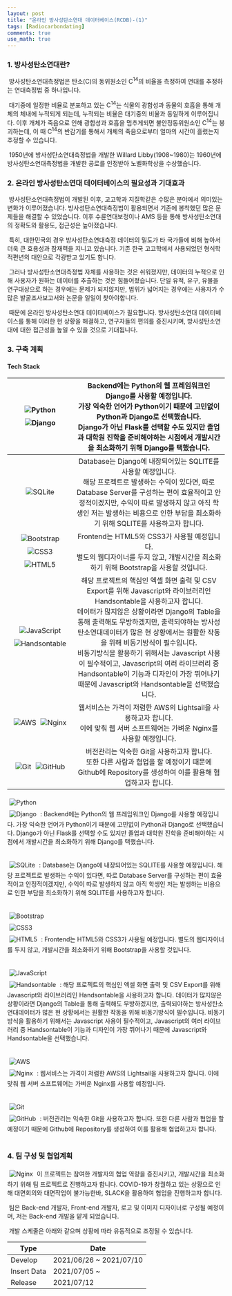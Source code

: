 ```yaml
---
layout: post
title: "온라인 방사성탄소연대 데이터베이스(RCDB)-(1)"
tags: [Radiocarbondating]
comments: true
use_math: true
---
```


### 1. 방사성탄소연대란?
​	방사성탄소연대측정법은 탄소(C)의 동위원소인 C<sup>14</sup>의 비율을 측정하여 연대를 추정하는 연대측정법 중 하나입니다.

​	대기중에 일정한 비율로 분포하고 있는 C<sup>14</sup>는 식물의 광합성과 동물의 호흡을 통해 개체의 체내에 누적되게 되는데, 누적되는 비율은 대기중의 비율과 동일하게 이루어집니다. 이후 개체가 죽음으로 인해 광합성과 호흡을 멈추게되면 불안정동위원소인 C<sup>14</sup>는 붕괴하는데, 이 때 C<sup>14</sup>의 반감기를 통해서 개체의 죽음으로부터 얼마의 시간이 흘렀는지 추정할 수 있습니다.

​	1950년에 방사성탄소연대측정법을 개발한 Willard Libby(1908~1980)는 1960년에 방사성탄소연대측정법을 개발한 공로를 인정받아 노벨화학상을 수상했습니다.

### 2. 온라인 방사성탄소연대 데이터베이스의 필요성과 기대효과
​	방사성탄소연대측정법이 개발된 이후, 고고학과 지질학같은 수많은 분야에서 의미있는 변화가 이루어졌습니다. 방사성탄소연대측정법이 활용되면서 기존에 봉착했던 많은 문제들을 해결할 수 있었습니다. 이후 수륜연대보정이나 AMS 등을 통해 방사성탄소연대의 정확도와 활용도, 접근성은 높아졌습니다.

​	특히, 대한민국의 경우 방사성탄소연대측정 데이터의 밀도가 타 국가들에 비해 높아서 더욱 큰 효용성과 잠재력을 지니고 있습니다. 기존 한국 고고학에서 사용되었던 형식학적편년의 대안으로 각광받고 있기도 합니다.

​	그러나 방사성탄소연대측정법 자체를 사용하는 것은 쉬워졌지만, 데이터의 누적으로 인해 사용자가 원하는 데이터를 추출하는 것은 힘들어졌습니다. 단일 유적, 유구, 유물을 연구대상으로 하는 경우에는 문제가 되지않지만, 범위가 넓어지는 경우에는 사용자가 수많은 발굴조사보고서와 논문을 일일이 찾아야합니다. 

​	때문에 온라인 방사성탄소연대 데이터베이스가 필요합니다. 방사성탄소연대 데이터베이스를 통해 이러한 현 상황을 해결하고, 연구자들의 편의를 증진시키며, 방사성탄소연대에 대한 접근성을 높일 수 있을 것으로 기대됩니다.

### 3. 구축 계획
#### Tech Stack

| <img style="padding: 5px;" alt="Python" src="https://img.shields.io/badge/python-%2314354C.svg?style=for-the-badge&logo=python&logoColor=white"/><br><img style="padding: 5px;" alt="Django" src="https://img.shields.io/badge/django-%23092E20.svg?style=for-the-badge&logo=django&logoColor=white"/> | Backend에는 Python의 웹 프레임워크인 Django를 사용할 예정입니다.<br />가장 익숙한 언어가 Python이기 때문에 고민없이 Python과 Django로 선택했습니다.<br />Django가 아닌 Flask를 선택할 수도 있지만 졸업과 대학원 진학을 준비해야하는 시점에서 개발시간을 최소화하기 위해 Django를 택했습니다. |
| :----------------------------------------------------------: | :----------------------------------------------------------: |
| <img style="padding: 5px;" alt="SQLite" src ="https://img.shields.io/badge/sqlite-%2307405e.svg?style=for-the-badge&logo=sqlite&logoColor=white"/> | Database는 Django에 내장되어있는 SQLITE를 사용할 예정입니다.<br />해당 프로젝트로 발생하는 수익이 있다면, 따로 Database Server를 구성하는 편이 효율적이고 안정적이겠지만, 수익이 따로 발생하지 않고 아직 학생인 저는 발생하는 비용으로 인한 부담을 최소화하기 위해 SQLITE를 사용하고자 합니다. |
| <img style="padding: 5px;" alt="Bootstrap" src="https://img.shields.io/badge/bootstrap-%23563D7C.svg?style=for-the-badge&logo=bootstrap&logoColor=white"/><img style="padding: 5px;" alt="CSS3" src="https://img.shields.io/badge/css3-%231572B6.svg?style=for-the-badge&logo=css3&logoColor=white"/><img style="padding: 5px;" alt="HTML5" src="https://img.shields.io/badge/html5-%23E34F26.svg?style=for-the-badge&logo=html5&logoColor=white"/> | Frontend는 HTML5와 CSS3가 사용될 예정입니다.<br />별도의 웹디자이너를 두지 않고, 개발시간을 최소화하기 위해 Bootstrap을 사용할 것입니다. |
| <img style="padding: 5px;" alt="JavaScript" src="https://img.shields.io/badge/javascript-%23323330.svg?style=for-the-badge&logo=javascript&logoColor=%23F7DF1E"/><img style="padding: 5px;" alt="Handsontable" src="https://img.shields.io/badge/Handsontable-%2343853D.svg?style=for-the-badge&logo=node-dot-js&logoColor=white"/> | 해당 프로젝트의 핵심인 엑셀 화면 출력 및 CSV Export를 위해 Javascript와 라이브러리인 Handsontable을 사용하고자 합니다.<br />데이터가 많지않은 상황이라면 Django의 Table을 통해 출력해도 무방하겠지만, 출력되야하는 방사성탄소연대데이터가 많은 현 상황에서는 원활한 작동을 위해 비동기방식이 필수입니다.<br />비동기방식을 활용하기 위해서는 Javascript 사용이 필수적이고, Javascript의 여러 라이브러리 중 Handsontable이 기능과 디자인이 가장 뛰어나기 때문에 Javascript와 Handsontable을 선택했습니다. |
| <img style="padding: 5px;" alt="AWS" src="https://img.shields.io/badge/AWS-%23FF9900.svg?style=for-the-badge&logo=amazon-aws&logoColor=white"/><img style="padding: 5px;" alt="Nginx" src="https://img.shields.io/badge/nginx-%23009639.svg?style=for-the-badge&logo=nginx&logoColor=white"/> | 웹서비스는 가격이 저렴한 AWS의 Lightsail을 사용하고자 합니다.<br />이에 맞춰 웹 서버 소프트웨어는 가벼운 Nginx를 사용할 예정입니다. |
| <img style="padding: 5px;" alt="Git" src="https://img.shields.io/badge/git-%23F05033.svg?style=for-the-badge&logo=git&logoColor=white"/><img style="padding: 5px;" alt="GitHub" src="https://img.shields.io/badge/github-%23121011.svg?style=for-the-badge&logo=github&logoColor=white"/> | 버전관리는 익숙한 Git을 사용하고자 합니다.<br />또한 다른 사람과 협업을 할 예정이기 때문에 Github에 Repository를 생성하여 이를 활용해 협업하고자 합니다. |

<img style="padding: 5px;" alt="Python" src="https://img.shields.io/badge/python-%2314354C.svg?style=for-the-badge&logo=python&logoColor=white"/> <br><img style="padding: 5px;" alt="Django" src="https://img.shields.io/badge/django-%23092E20.svg?style=for-the-badge&logo=django&logoColor=white"/>
: Backend에는 Python의 웹 프레임워크인 Django를 사용할 예정입니다. 가장 익숙한 언어가 Python이기 때문에 고민없이 Python과 Django로 선택했습니다. Django가 아닌 Flask를 선택할 수도 있지만 졸업과 대학원 진학을 준비해야하는 시점에서 개발시간을 최소화하기 위해 Django를 택했습니다.
<br>
<br>

<img style="padding: 5px;" alt="SQLite" src ="https://img.shields.io/badge/sqlite-%2307405e.svg?style=for-the-badge&logo=sqlite&logoColor=white"/>
: Database는 Django에 내장되어있는 SQLITE를 사용할 예정입니다. 해당 프로젝트로 발생하는 수익이 있다면, 따로 Database Server를 구성하는 편이 효율적이고 안정적이겠지만, 수익이 따로 발생하지 않고 아직 학생인 저는 발생하는 비용으로 인한 부담을 최소화하기 위해 SQLITE를 사용하고자 합니다.
<br>
<br>

<img style="padding: 5px;" alt="Bootstrap" src="https://img.shields.io/badge/bootstrap-%23563D7C.svg?style=for-the-badge&logo=bootstrap&logoColor=white"/><br> <img style="padding: 5px;" alt="CSS3" src="https://img.shields.io/badge/css3-%231572B6.svg?style=for-the-badge&logo=css3&logoColor=white"/><br> <img style="padding: 5px;" alt="HTML5" src="https://img.shields.io/badge/html5-%23E34F26.svg?style=for-the-badge&logo=html5&logoColor=white"/>
: Frontend는 HTML5와 CSS3가 사용될 예정입니다. 별도의 웹디자이너를 두지 않고, 개발시간을 최소화하기 위해 Bootstrap을 사용할 것입니다.
<br>
<br>

<img style="padding: 5px;" alt="JavaScript" src="https://img.shields.io/badge/javascript-%23323330.svg?style=for-the-badge&logo=javascript&logoColor=%23F7DF1E"/> <br><img style="padding: 5px;" alt="Handsontable" src="https://img.shields.io/badge/Handsontable-%2343853D.svg?style=for-the-badge&logo=node-dot-js&logoColor=white"/>
: 해당 프로젝트의 핵심인 엑셀 화면 출력 및 CSV Export를 위해 Javascript와 라이브러리인 Handsontable을 사용하고자 합니다. 데이터가 많지않은 상황이라면 Django의 Table을 통해 출력해도 무방하겠지만, 출력되야하는 방사성탄소연대데이터가 많은 현 상황에서는 원활한 작동을 위해 비동기방식이 필수입니다. 비동기방식을 활용하기 위해서는 Javascript 사용이 필수적이고, Javascript의 여러 라이브러리 중 Handsontable이 기능과 디자인이 가장 뛰어나기 때문에 Javascript와 Handsontable을 선택했습니다.
<br>
<br>

<img style="padding: 5px;" alt="AWS" src="https://img.shields.io/badge/AWS-%23FF9900.svg?style=for-the-badge&logo=amazon-aws&logoColor=white"/> <br><img style="padding: 5px;" alt="Nginx" src="https://img.shields.io/badge/nginx-%23009639.svg?style=for-the-badge&logo=nginx&logoColor=white"/>
: 웹서비스는 가격이 저렴한 AWS의 Lightsail을 사용하고자 합니다. 이에 맞춰 웹 서버 소프트웨어는 가벼운 Nginx를 사용할 예정입니다.
<br>
<br>

<img style="padding: 5px;" alt="Git" src="https://img.shields.io/badge/git-%23F05033.svg?style=for-the-badge&logo=git&logoColor=white"/><br> <img style="padding: 5px;" alt="GitHub" src="https://img.shields.io/badge/github-%23121011.svg?style=for-the-badge&logo=github&logoColor=white"/>
: 버전관리는 익숙한 Git을 사용하고자 합니다. 또한 다른 사람과 협업을 할 예정이기 때문에 Github에 Repository를 생성하여 이를 활용해 협업하고자 합니다.
<br>
<br>

### 4. 팀 구성 및 협업계획
<img style="padding: 5px;" alt="Nginx" src="https://img.shields.io/badge/Slack-4A154B?style=for-the-badge&logo=slack&logoColor=white"/>
	이 프로젝트는 참여한 개발자의 협업 역량을 증진시키고, 개발시간을 최소화하기 위해 팀 프로젝트로 진행하고자 합니다. COVID-19가 창궐하고 있는 상황으로 인해 대면회의와 대면작업이 불가능한바, SLACK을 활용하여 협업을 진행하고자 합니다.

​	팀은 Back-end 개발자, Front-end 개발자, 로고 및 이미지 디자이너로 구성될 예정이며, 저는 Back-end 개발을 맡게 되었습니다.

​	개발 스케줄은 아래와 같으며 상황에 따라 유동적으로 조정될 수 있습니다.

| Type        | Date                    |
| ----------- | ----------------------- |
| Develop     | 2021/06/26 ~ 2021/07/10 |
| Insert Data | 2021/07/05 ~            |
| Release     | 2021/07/12              |


<br>


